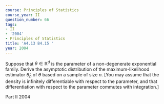 ```yaml
---
course: Principles of Statistics
course_year: II
question_number: 66
tags:
- II
- '2004'
- Principles of Statistics
title: 'A4.13 B4.15 '
year: 2004
---
```



Suppose that $\theta \in \mathbb{R}^{d}$ is the parameter of a non-degenerate exponential family. Derive the asymptotic distribution of the maximum-likelihood estimator $\hat{\theta}_{n}$ of $\theta$ based on a sample of size $n$. [You may assume that the density is infinitely differentiable with respect to the parameter, and that differentiation with respect to the parameter commutes with integration.]

Part II 2004